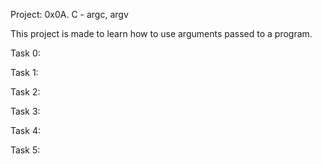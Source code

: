 Project: 0x0A. C - argc, argv

This project is made to learn how to use arguments passed to a program.

Task 0:

Task 1:

Task 2:

Task 3:

Task 4:

Task 5:
